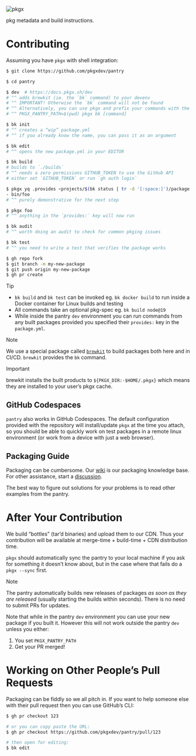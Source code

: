 ![pkgx](https://pkgx.dev/banner.png)

pkg metadata and build instructions.

# Contributing

Assuming you have `pkgx` with shell integration:

```sh
$ git clone https://github.com/pkgxdev/pantry

$ cd pantry

$ dev  # https://docs.pkgx.sh/dev
# ^^ adds brewkit (ie. the `bk` command) to your devenv
# ^^ IMPORTANT! Otherwise the `bk` command will not be found
# ^^ Alternatively, you can use pkgx and prefix your commands with the ENV
# ^^ PKGX_PANTRY_PATH=$(pwd) pkgx bk [command]

$ bk init
# ^^ creates a “wip” package.yml
# ^^ if you already know the name, you can pass it as an argument

$ bk edit
# ^^ opens the new package.yml in your EDITOR

$ bk build
# builds to `./builds`
# ^^ needs a zero permissions GITHUB_TOKEN to use the GitHub API
# either set `GITHUB_TOKEN` or run `gh auth login`

$ pkgx yq .provides <projects/$(bk status | tr -d '[:space:]')/package.yml
- bin/foo
# ^^ purely demonstrative for the next step

$ pkgx foo
# ^^ anything in the `provides:` key will now run

$ bk audit
# ^^ worth doing an audit to check for common pkging issues

$ bk test
# ^^ you need to write a test that verifies the package works

$ gh repo fork
$ git branch -m my-new-package
$ git push origin my-new-package
$ gh pr create
```

> [!TIP]
> * `bk build` and `bk test` can be invoked eg. `bk docker build` to run
>   inside a Docker container for Linux builds and testing
> * All commands take an optional pkg-spec eg. `bk build node@19`
> * While inside the pantry `dev` environment you can run commands from any
>   built packages provided you specified their `provides:` key in the
>   `package.yml`.

> [!NOTE]
> We use a special package called [`brewkit`] to build packages both here and
> in CI/CD. `brewkit` provides the `bk` command.

> [!IMPORTANT]
> brewkit installs the built products to `${PKGX_DIR:-$HOME/.pkgx}` which
> means they are installed to your user’s pkgx cache.

## GitHub Codespaces

`pantry` also works in GitHub Codespaces. The default configuration
provided with the repository will install/update `pkgx` at the time
you attach, so you should be able to quickly work on test packages
in a remote linux environment (or work from a device with just a web browser).

## Packaging Guide

Packaging can be cumbersome.
Our [wiki] is our packaging knowledge base.
For other assistance, start a [discussion].

The best way to figure out solutions for your problems is to read other
examples from the pantry.

# After Your Contribution

We build “bottles” (tar’d binaries) and upload them to our CDN. Thus your
contribution will be available at merge-time + build-time + CDN distribution
time.

`pkgx` should
automatically sync the pantry to your local machine if you ask for something
it doesn’t know about, but in the case where that fails do a `pkgx --sync`
first.

> [!NOTE]
> The pantry automatically builds new releases of packages *as soon as they
> are released* (usually starting the builds within seconds). There is no need
> to submit PRs for updates.

Note that while in the pantry `dev` environment you can use your new package
if you built it. However this will not work outside the pantry `dev` unless
you either:

1. You set `PKGX_PANTRY_PATH`
2. Get your PR merged!

# Working on Other People’s Pull Requests

Packaging can be fiddly so we all pitch in. If you want to help someone else
with their pull request then you can use GitHub’s CLI:

```sh
$ gh pr checkout 123

# or you can copy paste the URL:
$ gh pr checkout https://github.com/pkgxdev/pantry/pull/123

# then open for editing:
$ bk edit
```


[wiki]: https://github.com/pkgxdev/pantry/wiki
[discussion]: https://github.com/orgs/pkgxdev/discussions
[IPFS]: https://ipfs.tech
[`npmjs.com/provider.yml`]: ./projects/npmjs.com/provider.yml
[`brewkit`]: https://github.com/pkgxdev/brewkit
